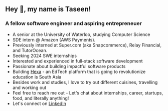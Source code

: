 <h2 align="left">Hey 👋, my name is Taseen!</h2>
<h3 align="left">A fellow software engineer and aspiring entrepreneuer</h3>


- A senior at the University of Waterloo, studying Computer Science
- SDE intern @ Amazon (AWS Payments).
- Previously interned at Super.com (aka Snapcommerce), Relay Financial, and TutorOcean.
- Seeking 2024 SWE internships
- Interested and experienced in full-stack software development
- Passionate about building impactful software products
- Building [Hexa](https://myhexaa.com/) - an EdTech platform that is going to revolutionize education is South Asia
- Besides work and studies, I love to try out different cuisines, travelling and working out
- Feel free to reach me out -  Let's chat about internships, career, startups, food, and literally anything!
- Let's connect on [LinkedIn](https://www.linkedin.com/in/a-s-m-taseen/)
